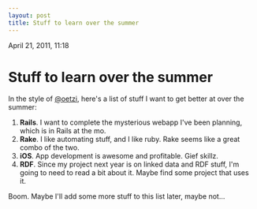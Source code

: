 ```yaml
---
layout: post
title: Stuff to learn over the summer
---
```


April 21, 2011, 11:18

# Stuff to learn over the summer #

In the style of [@oetzi](http://oetzi101.tumblr.com/post/4802528380/summer-of-knowledge), here's a list of stuff I want to get better at over the summer:

1. **Rails**. I want to complete the mysterious webapp I've been planning, which is in Rails at the mo.
2. **Rake**. I like automating stuff, and I like ruby. Rake seems like a great combo of the two.
3. **iOS**. App development is awesome and profitable. Gief skillz.
4. **RDF**. Since my project next year is on linked data and RDF stuff, I'm going to need to read a bit about it. Maybe find some project that uses it.

Boom. Maybe I'll add some more stuff to this list later, maybe not...

